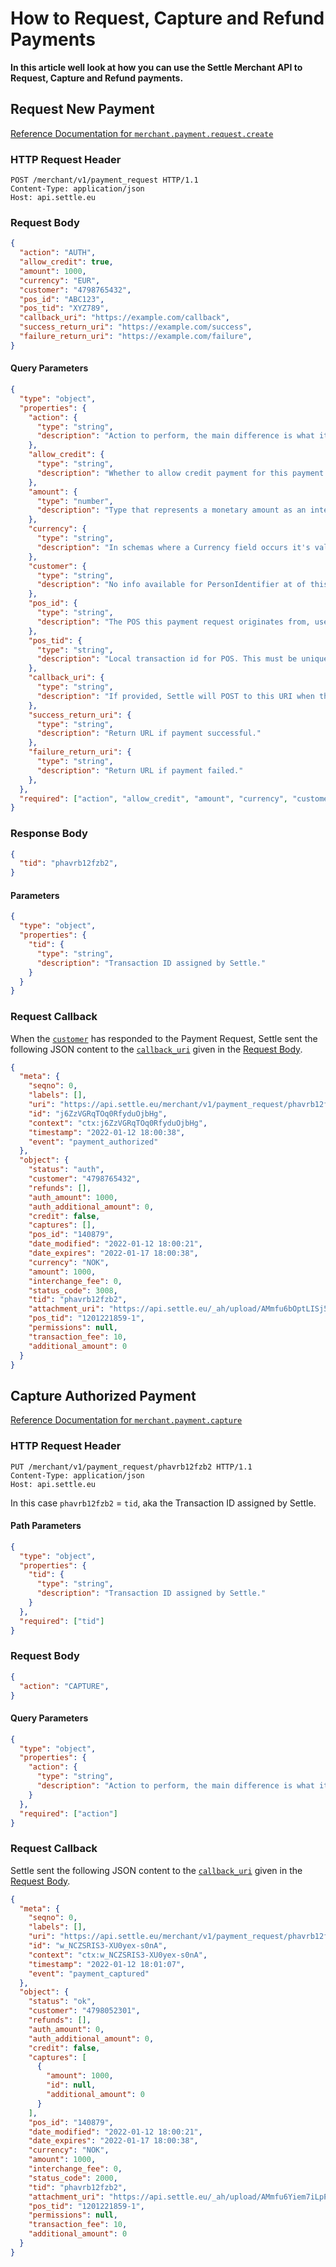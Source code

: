 # How to Request, Capture and Refund Payments

**In this article well look at how you can use the Settle Merchant API to Request, Capture and Refund payments.**

## Request New Payment

[Reference Documentation for `merchant.payment.request.create`](./b3A6ODY4MjgyNA-merchant-payment-request-create)

### HTTP Request Header

```Http
POST /merchant/v1/payment_request HTTP/1.1
Content-Type: application/json
Host: api.settle.eu
```

### Request Body

```json
{
  "action": "AUTH",
  "allow_credit": true,
  "amount": 1000,
  "currency": "EUR",
  "customer": "4798765432",
  "pos_id": "ABC123",
  "pos_tid": "XYZ789",
  "callback_uri": "https://example.com/callback",
  "success_return_uri": "https://example.com/success",
  "failure_return_uri": "https://example.com/failure",
}
```
#### Query Parameters
```json json_schema
{
  "type": "object",
  "properties": {
    "action": {
      "type": "string",
      "description": "Action to perform, the main difference is what it looks like in App UI."
    },
    "allow_credit": {
      "type": "string",
      "description": "Whether to allow credit payment for this payment request. Credit incurs interchange."
    },
    "amount": {
      "type": "number",
      "description": "Type that represents a monetary amount as an integer. In schemas where one or more [Money](./c2NoOjUwMDYw-money) fields appears there will always be a [Currency](./c2NoOjQwNjM0Ng-currency) field present, that determines the currency of the Money fields."
    },
    "currency": {
      "type": "string",
      "description": "In schemas where a Currency field occurs it's value determines the currency used for the Money fields in the same schema. If the schema has a nested structure, the Currency field only affects the Money fields at the same nesting level. The currency field takes a string of 3 chars representing a currency code according to the [ISO 4217 standard](https://www.iso.org/iso-4217-currency-codes.html)"
    },
    "customer": {
      "type": "string",
      "description": "No info available for PersonIdentifier at of this moment. Please contact us for more information."
    },
    "pos_id": {
      "type": "string",
      "description": "The POS this payment request originates from, used for informing user about origin."
    },
    "pos_tid": {
      "type": "string",
      "description": "Local transaction id for POS. This must be unique for the POS."
    },
    "callback_uri": {
      "type": "string",
      "description": "If provided, Settle will POST to this URI when the status of the payment request changes, using the message mechanism described in the introduction. The data in the object part of the message is the same as what can be retrieved by calling `GET` on the **/payment_request/`:tid`/outcome** resource URI."
    },
    "success_return_uri": {
      "type": "string",
      "description": "Return URL if payment successful."
    },
    "failure_return_uri": {
      "type": "string",
      "description": "Return URL if payment failed."
    },
  },
  "required": ["action", "allow_credit", "amount", "currency", "customer", "pos_id", "pos_tid"]
}
```
### Response Body

```json
{
  "tid": "phavrb12fzb2",
}
```
#### Parameters
```json json_schema
{
  "type": "object",
  "properties": {
    "tid": {
      "type": "string",
      "description": "Transaction ID assigned by Settle."
    }
  }
}
```

### Request Callback

When the [`customer`](#request-body) has responded to the Payment Request, Settle sent the following JSON content to the [`callback_uri`](./ZG9jOjM0ODE0NTg3-callbacks) given in the [Request Body](#request-body).

```json
{
  "meta": {
    "seqno": 0,
    "labels": [],
    "uri": "https://api.settle.eu/merchant/v1/payment_request/phavrb12fzb2/outcome/",
    "id": "j6ZzVGRqTOq0RfyduOjbHg",
    "context": "ctx:j6ZzVGRqTOq0RfyduOjbHg",
    "timestamp": "2022-01-12 18:00:38",
    "event": "payment_authorized"
  },
  "object": {
    "status": "auth",
    "customer": "4798765432",
    "refunds": [],
    "auth_amount": 1000,
    "auth_additional_amount": 0,
    "credit": false,
    "captures": [],
    "pos_id": "140879",
    "date_modified": "2022-01-12 18:00:21",
    "date_expires": "2022-01-17 18:00:38",
    "currency": "NOK",
    "amount": 1000,
    "interchange_fee": 0,
    "status_code": 3008,
    "tid": "phavrb12fzb2",
    "attachment_uri": "https://api.settle.eu/_ah/upload/AMmfu6bOptLISj5Ab7nBImT4Zw0GPs7F75pRUA4VyUemzYFTy7-5X-LalCcjcFu4acdJS6n8SbZuhYRclsBUMgcLSFKfIeefwebq7EcLd6M5K7uC5d66QOKmmlIkDY3hnanD2Cv9lef2j22y_vnUR9lzfshoEaPSJ6XYHRtCm92CMp2yHZWs4P50E2MrLPWb-npq3x80Mw2SNdagypkEKCEXMqxvLR1LFza_c_HiMIOm0kG-MG_fbuiEadDcbXURsdWl55quIQZQPUdw_c5ZJsPm2x-Cl12vu3WHKk_MV9YO130p3TRTVqfEm2S-uJGROeYu0UnrWyDF4S89_jqAzIhUP2O6zExBXGarmdi4tw6POSwYuyCNvqM/ALBNUaYAAAAAYd8ZnvQ3-ENR1c74QvZ56iNdYqfrE1eq/",
    "pos_tid": "1201221859-1",
    "permissions": null,
    "transaction_fee": 10,
    "additional_amount": 0
  }
}
```


## Capture Authorized Payment

[Reference Documentation for `merchant.payment.capture`](./b3A6OTM1MjI5OA-merchant-payment-request-update)

### HTTP Request Header

```Http
PUT /merchant/v1/payment_request/phavrb12fzb2 HTTP/1.1
Content-Type: application/json
Host: api.settle.eu
```

In this case `phavrb12fzb2` = `tid`, aka the Transaction ID assigned by Settle.

#### Path Parameters
```json json_schema
{
  "type": "object",
  "properties": {
    "tid": {
      "type": "string",
      "description": "Transaction ID assigned by Settle."
    }
  },
  "required": ["tid"]
}
```

### Request Body

```json
{
  "action": "CAPTURE",
}
```
#### Query Parameters
```json json_schema
{
  "type": "object",
  "properties": {
    "action": {
      "type": "string",
      "description": "Action to perform, the main difference is what it looks like in App UI."
    }
  },
  "required": ["action"]
}
```

### Request Callback

Settle sent the following JSON content to the [`callback_uri`](./ZG9jOjM0ODE0NTg3-callbacks) given in the [Request Body](#request-body-1).

```json
{
  "meta": {
    "seqno": 0,
    "labels": [],
    "uri": "https://api.settle.eu/merchant/v1/payment_request/phavrb12fzb2/outcome/",
    "id": "w_NCZSRIS3-XU0yex-s0nA",
    "context": "ctx:w_NCZSRIS3-XU0yex-s0nA",
    "timestamp": "2022-01-12 18:01:07",
    "event": "payment_captured"
  },
  "object": {
    "status": "ok",
    "customer": "4798052301",
    "refunds": [],
    "auth_amount": 0,
    "auth_additional_amount": 0,
    "credit": false,
    "captures": [
      {
        "amount": 1000,
        "id": null,
        "additional_amount": 0
      }
    ],
    "pos_id": "140879",
    "date_modified": "2022-01-12 18:00:21",
    "date_expires": "2022-01-17 18:00:38",
    "currency": "NOK",
    "amount": 1000,
    "interchange_fee": 0,
    "status_code": 2000,
    "tid": "phavrb12fzb2",
    "attachment_uri": "https://api.settle.eu/_ah/upload/AMmfu6Yiem7iLpPutM74P3-0zjCHO3orHFtKtNWlDKBY2hpBbtjzHfzniS3mgwNVgHZWSYZBTnKRjxkrqeDuRnRzOdws6a-c9tru4jwJews6qyQ8IxfSzKcez9GlLjOxtIZ_76xwjhRQtSyR29W1D9PgwIP3YIdHBLjq6sbomh3ZTguk-FHxo25qrK2b-MgMm5b0BIWLVfdaKbusgBhu7gZjh4mOProXUsrZ59Xgrwaz6811vVh3jpAPb9_JgQKivGjfLij_9y68q83LUM6QEqtbIZ-8vBkYegnjWv3t-iaCIUe2opx-DRn9gsEwoMTyg-riJWuBUJl2RIRO-0jOhC-uNvjAXKXeql-VzBn8Sg3nfe_LoRz65Ho/ALBNUaYAAAAAYd8j7TZqybd8u3W8bVHpnS4_6vg8uIE1/",
    "pos_tid": "1201221859-1",
    "permissions": null,
    "transaction_fee": 10,
    "additional_amount": 0
  }
}
```